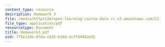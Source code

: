 ```yaml
---
content_type: resource
description: Homework 3
file: /media/https%3A/open-learning-course-data-rc.s3.amazonaws.com/22-058-principles-of-medical-imaging-fall-2002/7f5e12de8fdacb35b16d3c7fd4082e35_Homework3.pdf
file_type: application/pdf
resourcetype: Document
title: Homework3.pdf
uid: 7f5e12de-8fda-cb35-b16d-3c7fd4082e35
---
```

